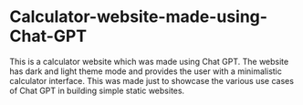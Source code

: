 # Calculator-website-made-using-Chat-GPT
This is a calculator website which was made using Chat GPT. The website has dark and light theme mode and provides the user with a minimalistic calculator interface. This was made just to showcase the various use cases of Chat GPT in building simple static websites.
